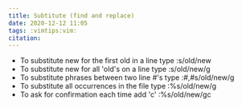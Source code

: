 ```yaml
---
title: Subtitute (find and replace)
date: 2020-12-12 11:05
tags: :vimtips:vim:
citation: 
---
```

- To substitute new for the first old in a line type    :s/old/new 
- To substitute new for all 'old's on a line type       :s/old/new/g
- To substitute phrases between two line #'s type       :#,#s/old/new/g
- To substitute all occurrences in the file type        :%s/old/new/g
- To ask for confirmation each time add 'c'             :%s/old/new/gc

